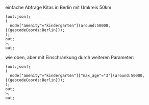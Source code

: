 einfache Abfrage Kitas in Berlin mit Umkreis 50km
```
[out:json];
(
  node["amenity"="kindergarten"](around:50000,{{geocodeCoords:Berlin}});
);
out;
>;
out;
```

wie oben, aber mit Einschränkung durch weiteren Parameter:
```
[out:json];
(
  node["amenity"="kindergarten"]["max_age"="3"](around:50000,{{geocodeCoords:Berlin}});
);
out;
>;
out;
```
